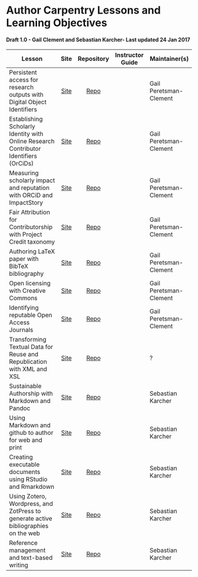 
# Author Carpentry Lessons and Learning Objectives

#### Draft 1.0 - Gail Clement and Sebastian Karcher- Last updated 24 Jan 2017

| Lesson | Site | Repository | Instructor Guide | Maintainer(s) |
| ------ |:---: | :--------: | :--------------: | ------------- |
| Persistent access for research outputs with Digital Object Identifiers | [Site][dois-citation-data] | [Repo][dois-citation-data2] | | Gail Peretsman-Clement | 
| Establishing Scholarly Identity with Online Research Contributor Identifiers (OrCiDs) | [Site][orcid-profile] | [Repo][orcid-profile2] | | Gail Peretsman-Clement | 
| Measuring scholarly impact and reputation with ORCiD and ImpactStory | [Site][orcid-and-impact] | [Repo][orcid-and-impact2] | | Gail Peretsman-Clement |
| Fair Attribution for Contributorship with Project Credit taxonomy |[Site][contributor-and-credit] | [Repo][contributor-and-credit2] | | Gail Peretsman-Clement |
| Authoring LaTeX paper with BibTeX bibliography |[Site][latex-bibtex-authoring] | [Repo][latex-bibtex-authoring2] | | Gail Peretsman-Clement |
| Open licensing with Creative Commons | [Site][licensing-cc] | [Repo][licensing-cc2] | | Gail Peretsman-Clement |
| Identifying reputable Open Access Journals | [Site][reputable-oa] | [Repo][reputable-oa2] | | Gail Peretsman-Clement |
| Transforming Textual Data for Reuse and Republication with XML and XSL | [Site][transforming-xml] | [Repo][transforming-xml2] | | ? |
| Sustainable Authorship with Markdown and Pandoc | [Site][markdown-pandoc] | [Repo][markdown-pandoc2] | | Sebastian Karcher |
| Using Markdown and github to author for web and print | [Site][markdown-github-webpages] | [Repo][markdown-github-webpages2] | | Sebastian Karcher |
| Creating executable documents using RStudio and Rmarkdown | [Site][executable-documents-rstudio] | [Repo][executable-documents-rstudio2] | | Sebastian Karcher |
| Using Zotero, Wordpress, and ZotPress to generate active bibliographies on the web | [Site][zotero-wordpress] | [Repo][zotero-wordpress2] | | Sebastian Karcher |
| Reference management and text-based writing | [Site][reference-management] | [Repo][reference-management2] | | Sebastian Karcher |

[dois-citation-data]: https://authorcarpentry.github.io/dois-citation-data
[dois-citation-data2]: https://github.com/authorcarpentry/dois-citation-data
[orcid-profile]: https://authorcarpentry.github.io/orcid-profile
[orcid-profile2]: https://github.com/authorcarpentry/orcid-profile
[orcid-and-impact]: https://authorcarpentry.github.io/orcid-and-impact
[orcid-and-impact2]: https://github.com/authorcarpentry/orcid-and-impact
[contributor-and-credit]: https://authorcarpentry.github.io/contributor-and-credit
[contributor-and-credit2]: https://github.com/authorcarpentry/contributor-and-credit
[latex-bibtex-authoring]: https://authorcarpentry.github.io/latex-bibtex-authoring
[latex-bibtex-authoring2]: https://github.com/authorcarpentry/latex-bibtex-authoring
[licensing-cc]: https://authorcarpentry.github.io/licensing-cc
[licensing-cc2]:  https://github.com/authorcarpentry/licensing-cc
[reputable-oa]: https://authorcarpentry.github.io/reputable-oa
[reputable-oa2]: https://github.com/authorcarpentry/reputable-oa
[transforming-xml]: https://authorcarpentry.github.io/transforming-xml
[transforming-xml2]: https://github.com/authorcarpentry/transforming-xml
[markdown-pandoc]: https://authorcarpentry.github.io/markdown-pandoc
[markdown-pandoc2]:  https://github.com/authorcarpentry/markdown-pandoc
[markdown-github-webpages]: https://authorcarpentry.github.io/markdown-github-webpages
[markdown-github-webpages2]: https://github.com/authorcarpentry/markdown-github-webpages
[executable-documents-rstudio]: https://authorcarpentry.github.io/executable-documents-rstudio
[executable-documents-rstudio2]: https://github.com/authorcarpentry/executable-documents-rstudio
[zotero-wordpress]: https://authorcarpentry.github.io/zotero-wordpres
[zotero-wordpress2]: https://github.com/authorcarpentry/zotero-wordpres
[reference-management]: https://authorcarpentry.github.io/reference-management
[reference-management2]: https://github.com/authorcarpentry/reference-management
